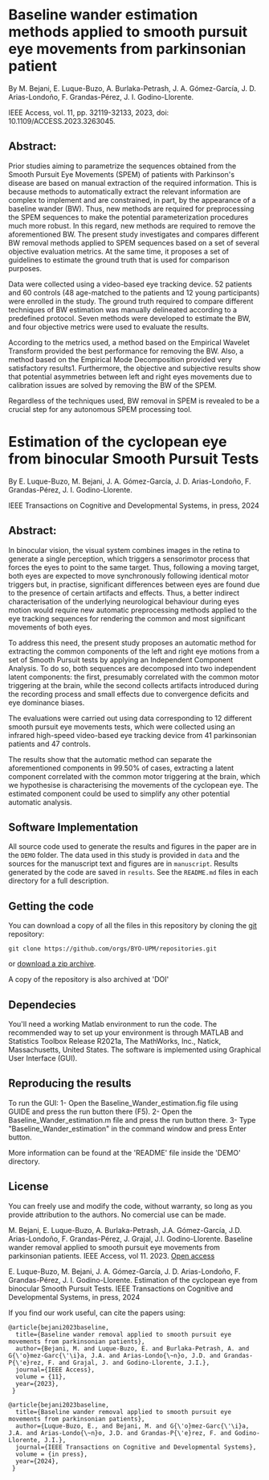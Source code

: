 # Baseline wander estimation methods applied to smooth pursuit eye movements from parkinsonian patient
By M. Bejani, E. Luque-Buzo, A. Burlaka-Petrash, J. A. Gómez-García, J. D. Arias-Londoño, F. Grandas-Pérez, J. I. Godino-Llorente.

IEEE Access, vol. 11, pp. 32119-32133, 2023, doi: 10.1109/ACCESS.2023.3263045.

## Abstract:  

Prior studies aiming to parametrize the sequences obtained from the Smooth Pursuit Eye Movements (SPEM) of patients with Parkinson's disease are based on manual extraction of the required information. This is because methods to automatically extract the relevant information are complex to implement and are constrained, in part, by the appearance of a baseline wander (BW). Thus, new methods are required for preprocessing the SPEM sequences to make the potential parameterization procedures much more robust. In this regard, new methods are required to remove the aforementioned BW. The present study investigates and compares different BW removal methods applied to SPEM sequences based on a set of several objective evaluation metrics. At the same time, it proposes a set of guidelines to estimate the ground truth that is used for comparison purposes. 

Data were collected using a video-based eye tracking device. 52 patients and 60 controls (48 age-matched to the patients and 12 young participants) were enrolled in the study. The ground truth required to compare different techniques of BW estimation was manually delineated according to a predefined protocol. Seven methods were developed to estimate the BW, and four objective metrics were used to evaluate the results. 

According to the metrics used, a method based on the Empirical Wavelet Transform provided the best performance for removing the BW. Also, a method based on the Empirical Mode Decomposition provided very satisfactory results1. Furthermore, the objective and subjective results show that potential asymmetries between left and right eyes movements due to calibration issues are solved by removing the BW of the SPEM. 

Regardless of the techniques used, BW removal in SPEM is revealed to be a crucial step for any autonomous SPEM processing tool. 

# Estimation of the cyclopean eye from binocular Smooth Pursuit Tests
By E. Luque-Buzo, M. Bejani, J. A. Gómez-García, J. D. Arias-Londoño, F. Grandas-Pérez, J. I. Godino-Llorente.

IEEE Transactions on Cognitive and Developmental Systems, in press, 2024 

## Abstract:  

In binocular vision, the visual system combines images in the retina to generate a single perception, which triggers a sensorimotor process that forces the eyes to point to the same target. Thus, following a moving target, both eyes are expected to move synchronously following identical motor triggers but, in practise, significant differences between eyes are found due to the presence of certain artifacts and effects. Thus, a better indirect characterisation of the underlying neurological behaviour during eyes motion would require new automatic preprocessing methods applied to the eye tracking sequences for rendering the common and most significant movements of both eyes.

To address this need, the present study proposes an automatic method for extracting the common components of the left and right eye motions from a set of Smooth Pursuit tests by applying an Independent Component Analysis. To do so, both sequences are decomposed into two independent latent components: the first, presumably correlated with the common motor triggering at the brain, while the second collects artifacts introduced during the recording process and small effects due to convergence deficits and eye dominance biases. 

The evaluations were carried out using data corresponding to 12 different smooth pursuit eye movements tests, which were collected using an infrared high-speed video-based eye tracking device from 41 parkinsonian patients and 47 controls.

The results show that the automatic method can separate the aforementioned components in 99.50\% of cases, extracting a latent component correlated with the common motor triggering at the brain, which we hypothesise is characterising the movements of the cyclopean eye. The estimated component could be used to simplify any other potential automatic analysis.  

## Software Implementation
All source code used to generate the results and figures in the paper are in
the `DEMO` folder.
The data used in this study is provided in `data` and the sources for the
manuscript text and figures are in `manuscript`.
Results generated by the code are saved in `results`.
See the `README.md` files in each directory for a full description.

## Getting the code

You can download a copy of all the files in this repository by cloning the
[git](https://git-scm.com/) repository:

    git clone https://github.com/orgs/BYO-UPM/repositories.git

or [download a zip archive]([https://github.com/orgs/BYO-UPM/repositories/archive/master.zip).

A copy of the repository is also archived at 'DOI'

## Dependecies

You'll need a working Matlab environment to run the code. The recommended way to set up your environment is through MATLAB and Statistics Toolbox Release R2021a, The MathWorks, Inc., Natick, Massachusetts, United States. The software is implemented using Graphical User Interface (GUI).

## Reproducing the results

To run the GUI:
1- Open the Baseline_Wander_estimation.fig file using GUIDE and press the run button there (F5).
2- Open the Baseline_Wander_estimation.m file and press the run button there.
3- Type "Baseline_Wander_estimation" in the command window and press Enter button. 

More information can be found at the 'README' file inside the 'DEMO' directory.

## License

You can freely use and modify the code, without warranty, so long as you provide attribution to the authors. No comercial use can be made. 

M. Bejani, E. Luque-Buzo, A. Burlaka-Petrash, J.A. Gómez-García, J.D. Arias-Londoño, F. Grandas-Pérez, J. Grajal, J.I. Godino-Llorente. Baseline wander removal applied to smooth pursuit eye movements from parkinsonian patients. IEEE Access, vol 11. 2023. [Open access](https://ieeexplore.ieee.org/document/10086500)

E. Luque-Buzo, M. Bejani, J. A. Gómez-García, J. D. Arias-Londoño, F. Grandas-Pérez, J. I. Godino-Llorente. Estimation of the cyclopean eye from binocular Smooth Pursuit Tests. IEEE Transactions on Cognitive and Developmental Systems, in press, 2024 

If you find our work useful, can cite the papers using:

```
@article{bejani2023baseline,
  title={Baseline wander removal applied to smooth pursuit eye movements from parkinsonian patients},
  author={Bejani, M. and Luque-Buzo, E. and Burlaka-Petrash, A. and G{\'o}mez-Garc{\'\i}a, J.A. and Arias-Londo{\~n}o, J.D. and Grandas-P{\'e}rez, F. and Grajal, J. and Godino-Llorente, J.I.},
  journal={IEEE Access},
  volume = {11},
  year={2023},
 }

@article{bejani2023baseline,
  title={Baseline wander removal applied to smooth pursuit eye movements from parkinsonian patients},
  author={Luque-Buzo, E., and Bejani, M. and G{\'o}mez-Garc{\'\i}a, J.A. and Arias-Londo{\~n}o, J.D. and Grandas-P{\'e}rez, F. and Godino-Llorente, J.I.},
  journal={IEEE Transactions on Cognitive and Developmental Systems},
  volume = {in press},
  year={2024},
 }


```
